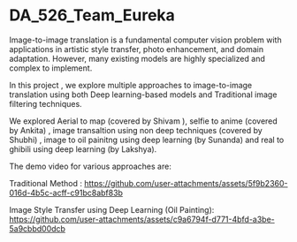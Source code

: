 # DA_526_Team_Eureka

Image-to-image translation is a fundamental computer vision problem with applications in artistic style transfer, photo enhancement, and domain adaptation.
However, many existing models are highly specialized and complex to implement.

In this project , we explore multiple approaches to image-to-image translation using both Deep learning-based models and Traditional image filtering techniques. 

We explored Aerial to map (covered by Shivam ), selfie to anime (covered by Ankita) , image transaltion using non deep techniques (covered by Shubhi) , image to oil painitng using deep learning (by Sunanda) and real to ghibili using deep learning (by Lakshya). 

The demo video for various approaches are: 



Traditional Method : 
https://github.com/user-attachments/assets/5f9b2360-016d-4b5c-acff-c91bc8abf83b

Image Style Transfer using Deep Learning (Oil Painting):
https://github.com/user-attachments/assets/c9a6794f-d771-4bfd-a3be-5a9cbbd00dcb




